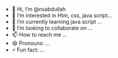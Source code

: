 - 👋 Hi, I’m @nsabdullah
- 👀 I’m interested in Htm, css, java script...
- 🌱 I’m currently learning java script ...
- 💞️ I’m looking to collaborate on ...
- 📫 How to reach me ...
- 😄 Pronouns: ...
- ⚡ Fun fact: ...

<!---
nsabdullah/nsabdullah is a ✨ special ✨ repository because its `README.md` (this file) appears on your GitHub profile.
You can click the Preview link to take a look at your changes.
--->
 
